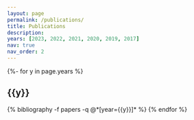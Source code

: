 ```yaml
---
layout: page
permalink: /publications/
title: Publications
description: 
years: [2023, 2022, 2021, 2020, 2019, 2017]
nav: true
nav_order: 2
---
```

<!-- _pages/publications.md -->
<div class="publications">

{%- for y in page.years %}
  <h2 class="year">{{y}}</h2>
  {% bibliography -f papers -q @*[year={{y}}]* %}
{% endfor %}

</div>
